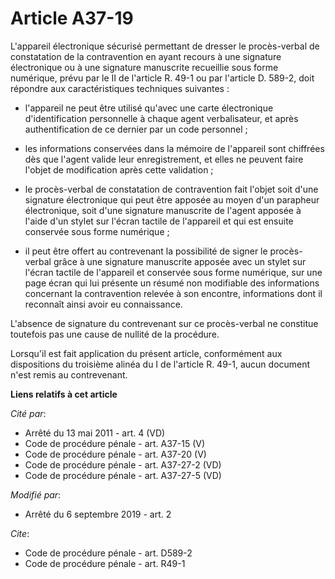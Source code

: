 # Article A37-19

L'appareil électronique sécurisé permettant de dresser le procès-verbal de constatation de la contravention en ayant recours
à une signature électronique ou à une signature manuscrite recueillie sous forme numérique, prévu par le II de l'article R.
49-1 ou par l'article D. 589-2, doit répondre aux caractéristiques techniques suivantes :

- l'appareil ne peut être utilisé qu'avec une carte électronique d'identification personnelle à chaque agent verbalisateur,
et après authentification de ce dernier par un code personnel ;

- les informations conservées dans la mémoire de l'appareil sont chiffrées dès que l'agent valide leur enregistrement, et
elles ne peuvent faire l'objet de modification après cette validation ;

- le procès-verbal de constatation de contravention fait l'objet soit d'une signature électronique qui peut être apposée au
moyen d'un parapheur électronique, soit d'une signature manuscrite de l'agent apposée à l'aide d'un stylet sur l'écran
tactile de l'appareil et qui est ensuite conservée sous forme numérique ;

- il peut être offert au contrevenant la possibilité de signer le procès-verbal grâce à une signature manuscrite apposée avec
un stylet sur l'écran tactile de l'appareil et conservée sous forme numérique, sur une page écran qui lui présente un résumé
non modifiable des informations concernant la contravention relevée à son encontre, informations dont il reconnaît ainsi
avoir eu connaissance. 

L'absence de signature du contrevenant sur ce procès-verbal ne constitue toutefois pas une cause de nullité de la procédure. 

Lorsqu'il est fait application du présent article, conformément aux dispositions du troisième alinéa du I de l'article R.
49-1, aucun document n'est remis au contrevenant.

**Liens relatifs à cet article**

_Cité par_:

  - Arrêté du 13 mai 2011 - art. 4 (VD)
  - Code de procédure pénale - art. A37-15 (V)
  - Code de procédure pénale - art. A37-20 (V)
  - Code de procédure pénale - art. A37-27-2 (VD)
  - Code de procédure pénale - art. A37-27-5 (VD)

_Modifié par_:

  - Arrêté du 6 septembre 2019 - art. 2

_Cite_:

  - Code de procédure pénale - art. D589-2
  - Code de procédure pénale - art. R49-1
